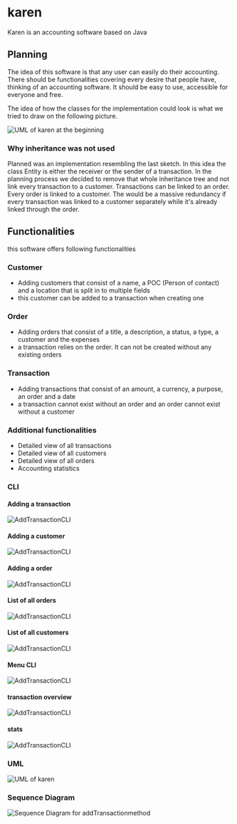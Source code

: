 # karen
Karen is an accounting software based on Java



## Planning
The idea of this software is that any user can easily do their accounting. There should be functionalities
covering every desire that people have, thinking of an accounting software. It should be easy to use, accessible for
everyone and free.

The idea of how the classes for the implementation could look is what we tried to draw on the following picture.

![UML of karen at the beginning](https://github.com/ant0n7/karen/blob/main/umlstart.png)

### Why inheritance was not used
Planned was an implementation resembling the last sketch. In this idea the class Entity is either the receiver or the sender of a transaction. In the planning process we decided to remove that whole inheritance tree and not link every transaction to a customer. Transactions can be linked to an order. Every order is linked to a customer. The would be a massive redundancy if every transaction was linked to a customer separately while it's already linked through the order.  

## Functionalities
this software offers following functionalities

### Customer
- Adding customers that consist of a name, a POC (Person of contact) and a location that is split in to multiple fields
- this customer can be added to a transaction when creating one

### Order
- Adding orders that consist of a title, a description, a status, a type, a customer and the expenses
- a transaction relies on the order. It can not be created without any existing orders

### Transaction
- Adding transactions that consist of an amount, a currency, a purpose, an order and a date
- a transaction cannot exist without an order and an order cannot exist without a customer

### Additional functionalities
- Detailed view of all transactions
- Detailed view of all customers
- Detailed view of all orders
- Accounting statistics

### CLI
#### Adding a transaction
![AddTransactionCLI](https://github.com/ant0n7/karen/blob/main/addtransactionCLI.png)

#### Adding a customer
![AddTransactionCLI](https://github.com/ant0n7/karen/blob/main/addCustomerCLI.png)

#### Adding a order
![AddTransactionCLI](https://github.com/ant0n7/karen/blob/main/addOrderCLI.png)

#### List of all orders
![AddTransactionCLI](https://github.com/ant0n7/karen/blob/main/allOrders.png)

#### List of all customers
![AddTransactionCLI](https://github.com/ant0n7/karen/blob/main/allcustomerOverview.png)

#### Menu CLI
![AddTransactionCLI](https://github.com/ant0n7/karen/blob/main/menuCLI.png)

#### transaction overview
![AddTransactionCLI](https://github.com/ant0n7/karen/blob/main/transactionOverview.png)

#### stats
![AddTransactionCLI](https://github.com/ant0n7/karen/blob/main/stats.png)


### UML
![UML of karen](https://github.com/ant0n7/karen/blob/main/Bild_2022-01-30_233128.png)

### Sequence Diagram
![Sequence Diagram for addTransactionmethod](https://github.com/ant0n7/karen/blob/main/addTransactionSequence.png)
